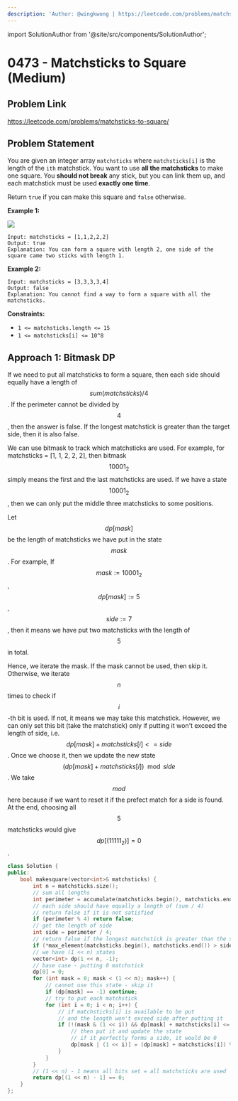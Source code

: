 ```yaml
---
description: 'Author: @wingkwong | https://leetcode.com/problems/matchsticks-to-square/'
---
```


import SolutionAuthor from '@site/src/components/SolutionAuthor';

# 0473 - Matchsticks to Square (Medium)

## Problem Link

https://leetcode.com/problems/matchsticks-to-square/

## Problem Statement

You are given an integer array `matchsticks` where `matchsticks[i]` is the length of the `ith` matchstick. You want to use **all the matchsticks** to make one square. You **should not break** any stick, but you can link them up, and each matchstick must be used **exactly one time**.

Return `true` if you can make this square and `false` otherwise.

**Example 1:**

![](https://assets.leetcode.com/uploads/2021/04/09/matchsticks1-grid.jpg)

```
Input: matchsticks = [1,1,2,2,2]
Output: true
Explanation: You can form a square with length 2, one side of the square came two sticks with length 1.
```

**Example 2:**

```
Input: matchsticks = [3,3,3,3,4]
Output: false
Explanation: You cannot find a way to form a square with all the matchsticks.
```

**Constraints:**

* `1 <= matchsticks.length <= 15`
* `1 <= matchsticks[i] <= 10^8`

## Approach 1: Bitmask DP

If we need to put all matchsticks to form a square, then each side should equally have a length of$$sum(matchsticks) / 4$$. If the perimeter cannot be divided by $$4$$, then the answer is false. If the longest matchstick is greater than the target side, then it is also false.

We can use bitmask to track which matchsticks are used. For example, for matchsticks = \[1, 1, 2, 2, 2], then bitmask $$10001_2$$simply means the first and the last matchsticks are used. If we have a state $$10001_2$$, then we can only put the middle three matchsticks to some positions.

Let $$dp[mask]$$ be the length of matchsticks we have put in the state $$mask$$. For example, If $$mask := 10001_2$$, $$dp[mask] := 5$$, $$side := 7$$, then it means we have put two matchsticks with the length of $$5$$ in total.

Hence, we iterate the mask. If the mask cannot be used, then skip it. Otherwise, we iterate $$n$$ times to check if $$i$$-th bit is used. If not, it means we may take this matchstick. However, we can only set this bit (take the matchstick) only if putting it won't exceed the length of side, i.e. $$dp[mask] + matchsticks[i] <= side$$. Once we choose it, then we update the new state $$(dp[mask] + matchsticks[i]) \mod side$$. We take $$mod$$ here because if we want to reset it if the prefect match for a side is found. At the end, choosing all $$5$$ matchsticks would give $$dp[(11111_2)] = 0$$.

<SolutionAuthor name="@wingkwong"/>

```cpp
class Solution {
public:
    bool makesquare(vector<int>& matchsticks) {
        int n = matchsticks.size();
        // sum all lengths
        int perimeter = accumulate(matchsticks.begin(), matchsticks.end(), 0);
        // each side should have equally a length of (sum / 4)
        // return false if it is not satisfied
        if (perimeter % 4) return false;
        // get the length of side
        int side = perimeter / 4;
        // return false if the longest matchstick is greater than the side
        if (*max_element(matchsticks.begin(), matchsticks.end()) > side) return false;
        // we have (1 << n) states
        vector<int> dp(1 << n, -1);
        // base case - putting 0 matchstick
        dp[0] = 0;
        for (int mask = 0; mask < (1 << n); mask++) {
            // cannot use this state - skip it
            if (dp[mask] == -1) continue;
            // try to put each matchstick 
            for (int i = 0; i < n; i++) {
                // if matchsticks[i] is available to be put
                // and the length won't exceed side after putting it
                if (!(mask & (1 << i)) && dp[mask] + matchsticks[i] <= side) {
                    // then put it and update the state
                    // if it perfectly forms a side, it would be 0 
                    dp[mask | (1 << i)] = (dp[mask] + matchsticks[i]) % side;
                }
            }
        }
        // (1 << n) - 1 means all bits set = all matchsticks are used
        return dp[(1 << n) - 1] == 0;
    }
};
```

